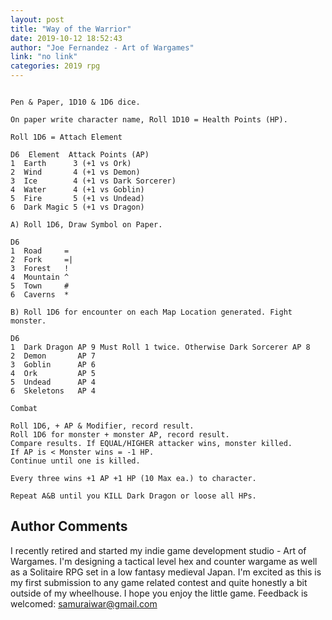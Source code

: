 ```yaml
---
layout: post
title: "Way of the Warrior"
date: 2019-10-12 18:52:43
author: "Joe Fernandez - Art of Wargames"
link: "no link"
categories: 2019 rpg
---
```


 
```

Pen & Paper, 1D10 & 1D6 dice.

On paper write character name, Roll 1D10 = Health Points (HP). 

Roll 1D6 = Attach Element

D6  Element  Attack Points (AP)
1  Earth      3 (+1 vs Ork) 
2  Wind       4 (+1 vs Demon)
3  Ice        4 (+1 vs Dark Sorcerer)
4  Water      4 (+1 vs Goblin)
5  Fire       5 (+1 vs Undead)
6  Dark Magic 5 (+1 vs Dragon)

A) Roll 1D6, Draw Symbol on Paper.

D6
1  Road     =
2  Fork     =|
3  Forest   !
4  Mountain ^
5  Town     #
6  Caverns  *

B) Roll 1D6 for encounter on each Map Location generated. Fight monster.

D6
1  Dark Dragon AP 9 Must Roll 1 twice. Otherwise Dark Sorcerer AP 8  
2  Demon       AP 7
3  Goblin      AP 6
4  Ork         AP 5	
5  Undead      AP 4
6  Skeletons   AP 4

Combat

Roll 1D6, + AP & Modifier, record result.
Roll 1D6 for monster + monster AP, record result. 
Compare results. If EQUAL/HIGHER attacker wins, monster killed.
If AP is < Monster wins = -1 HP. 
Continue until one is killed.

Every three wins +1 AP +1 HP (10 Max ea.) to character.

Repeat A&B until you KILL Dark Dragon or loose all HPs.
```
## Author Comments
I recently retired and started my indie game development studio - Art of Wargames. I'm designing a tactical level hex and counter wargame as well as a Solitaire RPG set in a low fantasy medieval Japan. I'm excited as this is my first submission to any game related contest and quite honestly a bit outside of my wheelhouse. I hope you enjoy the little game. Feedback is welcomed:  samuraiwar@gmail.com  
